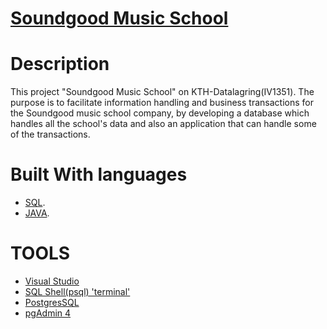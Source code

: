 #  [Soundgood Music School](https://github.com/mhaao/Soundgood-Music-School)

# Description
This project "Soundgood Music School" on KTH-Datalagring(IV1351).
The purpose is to facilitate information handling and business transactions for the Soundgood music school company, 
by developing a database which handles all the school's data and also an application that can handle some of the transactions. 

 
# Built With languages
* [SQL](https://pages.github.com/).
* [JAVA](https://pages.github.com/).

# TOOLS
* [Visual Studio](https://code.visualstudio.com)
* [SQL Shell(psql) 'terminal'](https://www.postgresql.org/download/)
* [PostgresSQL](https://www.postgresql.org/download/)
* [pgAdmin 4](https://www.pgadmin.org/download/)
 



